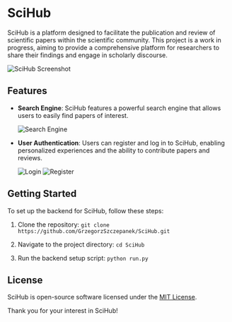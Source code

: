 # SciHub

SciHub is a platform designed to facilitate the publication and review of scientific papers within the scientific community. This project is a work in progress, aiming to provide a comprehensive platform for researchers to share their findings and engage in scholarly discourse.

![SciHub Screenshot](https://github.com/GrzegorzSzczepanek/SciHub/assets/113286903/5c81e216-dff7-4fa1-a18f-fd508a9e06f5)

## Features

- **Search Engine**: SciHub features a powerful search engine that allows users to easily find papers of interest.

    ![Search Engine](https://github.com/GrzegorzSzczepanek/SciHub/assets/113286903/753354e7-5cf2-493f-8741-1ea040497eec)

- **User Authentication**: Users can register and log in to SciHub, enabling personalized experiences and the ability to contribute papers and reviews.

    ![Login](https://github.com/GrzegorzSzczepanek/SciHub/assets/113286903/8dff36b8-4164-4566-afcc-84b8125a3954)
    ![Register](https://github.com/GrzegorzSzczepanek/SciHub/assets/113286903/829bea89-88fc-455b-83ec-c7608a9688ac)

## Getting Started

To set up the backend for SciHub, follow these steps:

1. Clone the repository:
`git clone https://github.com/GrzegorzSzczepanek/SciHub.git`

2. Navigate to the project directory:
`cd SciHub`

3. Run the backend setup script:
`python run.py`

## License

SciHub is open-source software licensed under the [MIT License](LICENSE).


Thank you for your interest in SciHub!
